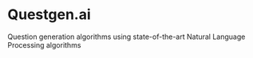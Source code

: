 # Questgen.ai
Question generation algorithms using state-of-the-art Natural Language Processing algorithms

